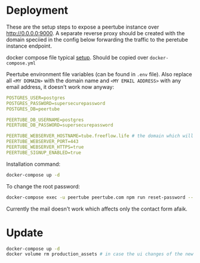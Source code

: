 # Deployment

These are the setup steps to expose a peertube instance over http://0.0.0.0:9000. A separate reverse proxy should be created with the domain speciied in the config below forwarding the traffic to the peretube instance endpoint.

docker compose file typical [setup](./docker-compose-without-reverse-proxy.yml). Should be copied over `docker-compose.yml`

Peertube environment file variables (can be found in `.env` file). Also replace all `<MY DOMAIN>` with the domain name and `<MY EMAIL ADDRESS>` with any email address, it doesn't work now anyway:

```yaml 
POSTGRES_USER=postgres
POSTGRES_PASSWORD=supersecurepassword
POSTGRES_DB=peertube

PEERTUBE_DB_USERNAME=postgres
PEERTUBE_DB_PASSWORD=supersecurepassword

PEERTUBE_WEBSERVER_HOSTNAME=tube.freeflow.life # the domain which will be used to access the website (and to configure the reverse proxy)
PEERTUBE_WEBSERVER_PORT=443
PEERTUBE_WEBSERVER_HTTPS=true
PEERTUBE_SIGNUP_ENABLED=true
```

Installation command:

```bash
docker-compose up -d
```

To change the root password:

```bash
docker-compose exec -u peertube peertube.com npm run reset-password -- -u root
```

Currently the mail doesn't work which affects only the contact form afaik.

# Update

```bash
docker-compose up -d
docker volume rm production_assets # in case the ui changes of the new image doesn't reflect, you might need to remove the assets volume
```

